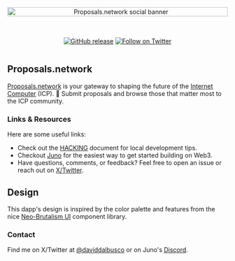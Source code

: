<div align="center" style="display:flex;flex-direction:column;">
  <a href="https://proposals.network/">
    <img src="https://raw.githubusercontent.com/peterpeterparker/proposals.network/e806d73949c1f9cafa1028e265ce9a98cfeedb41/static/images/meta-share.jpg?token=GHSAT0AAAAAABY4CYLCYY6T7XK4R6VNIKW4ZLRZ42Q" width="100%" alt="Proposals.network social banner" role="presentation"/>
  </a>

  <br/>
  <br/>

[![GitHub release](https://img.shields.io/github/release/peterpeterparker/proposals.network/all?logo=GitHub&style=flat-square&color=7888ff)](https://github.com/peterpeterparker/proposals.network/releases/latest)
[![Follow on Twitter](https://img.shields.io/twitter/follow/daviddalbusco?label=Follow&style=social)](https://twitter.com/daviddalbusco)

</div>

## Proposals.network

[Proposals.network] is your gateway to shaping the future of the [Internet Computer](https://internetcomputer.org) (ICP). 🚀
Submit proposals and browse those that matter most to the ICP community.

### Links & Resources

Here are some useful links:

- Check out the [HACKING](HACKING.md) document for local development tips.
- Checkout [Juno](https://juno.build) for the easiest way to get started building on Web3.
- Have questions, comments, or feedback? Feel free to open an issue or reach out on [X/Twitter](https://twitter.com/daviddalbusco).

## Design

This dapp's design is inspired by the color palette and features from the nice [Neo-Brutalism UI](https://neo-brutalism-ui-library.vercel.app/) component library.

### Contact

Find me on X/Twitter at [@daviddalbusco](https://twitter.com/daviddalbusco) or on Juno's [Discord](https://discord.juno.build).

[proposals.network]: https://proposals.network
